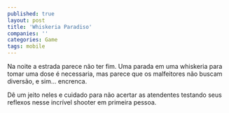 ```yaml
---
published: true
layout: post
title: 'Whiskeria Paradiso'
companies: ''
categories: Game
tags: mobile
---
```

Na noite a estrada parece n&atilde;o ter  fim.  Uma parada em uma  whiskeria para  tomar uma dose &eacute;  necessaria, mas  parece que os  malfeitores n&atilde;o buscam  divers&atilde;o,  e sim... encrenca. 

D&ecirc; um jeito neles e cuidado para  n&atilde;o  acertar as atendentes  testando seus  reflexos nesse  incr&iacute;vel shooter em  primeira  pessoa.